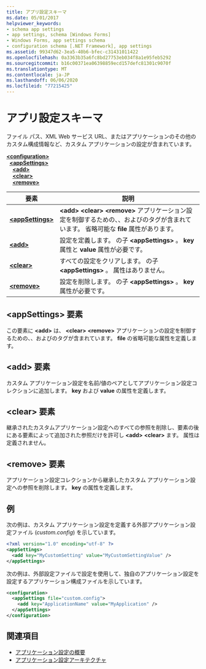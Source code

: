 ```yaml
---
title: アプリ設定スキーマ
ms.date: 05/01/2017
helpviewer_keywords:
- schema app settings
- app settings, schema [Windows Forms]
- Windows Forms, app settings schema
- configuration schema [.NET Framework], app settings
ms.assetid: 99347d62-3ea5-40b6-bfec-c31431011422
ms.openlocfilehash: 0a3363b35a6fc8bd27753eb034f8a1e95feb5292
ms.sourcegitcommit: b16c00371ea06398859ecd157defc81301c9070f
ms.translationtype: MT
ms.contentlocale: ja-JP
ms.lasthandoff: 06/06/2020
ms.locfileid: "77215425"
---
```

# <a name="app-settings-schema"></a>アプリ設定スキーマ

ファイル パス、XML Web サービス URL、またはアプリケーションのその他のカスタム構成情報など、カスタム アプリケーションの設定が含まれています。

[**\<configuration>**](../configuration-element.md)\
&nbsp;&nbsp;[**\<appSettings>**](appsettings-element-for-configuration.md)\
&nbsp;&nbsp;&nbsp;&nbsp;[**\<add>**](add-element-for-appsettings.md)\
&nbsp;&nbsp;&nbsp;&nbsp;[**\<clear>**](clear-element-for-appsettings.md)\
&nbsp;&nbsp;&nbsp;&nbsp;[**\<remove>**](remove-element-for-appsettings.md)

| 要素 | 説明 |
| ------- | ----------- |
| [**\<appSettings>**](appsettings-element-for-configuration.md) | **\<add>** **\<clear>** **\<remove>** アプリケーション設定を制御するための、、およびのタグが含まれています。 省略可能な **file** 属性があります。 |
| [**\<add>**](add-element-for-appsettings.md) | 設定を定義します。 の子 **\<appSettings>** 。 **key** 属性と **value** 属性が必要です。 |
| [**\<clear>**](clear-element-for-appsettings.md) | すべての設定をクリアします。 の子 **\<appSettings>** 。 属性はありません。 |
| [**\<remove>**](remove-element-for-appsettings.md) | 設定を削除します。 の子 **\<appSettings>** 。 **key** 属性が必要です。 |

## <a name="appsettings-element"></a>\<appSettings> 要素

この要素に **\<add>** は、 **\<clear>** **\<remove>** アプリケーションの設定を制御するための、、およびのタグが含まれています。 **file** の省略可能な属性を定義します。

## <a name="add-element"></a>\<add> 要素

カスタム アプリケーション設定を名前/値のペアとしてアプリケーション設定コレクションに追加します。 **key** および **value** の属性を定義します。

## <a name="clear-element"></a>\<clear> 要素

継承されたカスタムアプリケーション設定へのすべての参照を削除し、要素の後にある要素によって追加された参照だけを許可し **\<add>** **\<clear>** ます。 属性は定義されません。

## <a name="remove-element"></a>\<remove> 要素

アプリケーション設定コレクションから継承したカスタム アプリケーション設定への参照を削除します。 **key** の属性を定義します。

## <a name="example"></a>例

次の例は、カスタム アプリケーション設定を定義する外部アプリケーション設定ファイル (*custom.config*) を示しています。

```xml
<?xml version="1.0" encoding="utf-8" ?>
<appSettings>
  <add key="MyCustomSetting" value="MyCustomSettingValue" />
</appSettings>
```

次の例は、外部設定ファイルで設定を使用して、独自のアプリケーション設定を設定するアプリケーション構成ファイルを示しています。

```xml
<configuration>
  <appSettings file="custom.config">
    <add key="ApplicationName" value="MyApplication" />
  </appSettings>
</configuration>
```

## <a name="see-also"></a>関連項目

- [アプリケーション設定の概要](../../../winforms/advanced/application-settings-overview.md)
- [アプリケーション設定アーキテクチャ](../../../winforms/advanced/application-settings-architecture.md)

